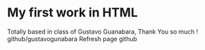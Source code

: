 # My first work in HTML
Totally based in class of Gustavo Guanabara, Thank You so much ! github/gustavogunabara
Refresh page github

